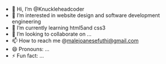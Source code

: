 - 👋 Hi, I’m @Knuckleheadcoder
- 👀 I’m interested in website design and software development engineering 
- 🌱 I’m currently learning html5and css3
- 💞️ I’m looking to collaborate on ...
- 📫 How to reach me @malejoanesefuthi@gmail.com 
- 😄 Pronouns: ...
- ⚡ Fun fact: ...

<!---
Knuckleheadcoder/Knuckleheadcoder is a ✨ special ✨ repository because its `README.md` (this file) appears on your GitHub profile.
You can click the Preview link to take a look at your changes.
--->
